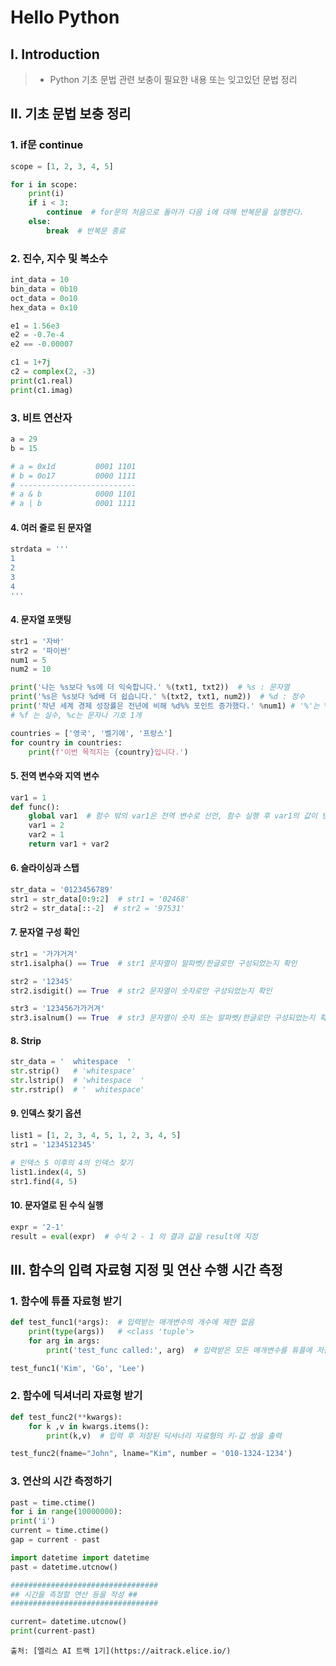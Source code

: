 # Hello Python

## Ⅰ. Introduction

> - Python 기초 문법 관련 보충이 필요한 내용 또는 잊고있던 문법 정리

## Ⅱ. 기초 문법 보충 정리

### 1. if문 continue

```python
scope = [1, 2, 3, 4, 5]

for i in scope:
    print(i)
    if i < 3:
        continue  # for문의 처음으로 돌아가 다음 i에 대해 반복문을 실행한다.
    else:
        break  # 반복문 종료
```

### 2. 진수, 지수 및 복소수

```python
int_data = 10
bin_data = 0b10
oct_data = 0o10
hex_data = 0x10

e1 = 1.56e3
e2 = -0.7e-4
e2 == -0.00007

c1 = 1+7j
c2 = complex(2, -3)
print(c1.real)
print(c1.imag)
```

### 3. 비트 연산자

```python
a = 29
b = 15

# a = 0x1d         0001 1101
# b = 0o17         0000 1111
# --------------------------
# a & b            0000 1101
# a | b            0001 1111
```

#### 4. 여러 줄로 된 문자열

```python
strdata = '''
1
2
3
4
'''
```

#### 4. 문자열 포맷팅

```python
str1 = '자바'
str2 = '파이썬'
num1 = 5
num2 = 10

print('나는 %s보다 %s에 더 익숙합니다.' %(txt1, txt2))  # %s : 문자열
print('%s은 %s보다 %d배 더 쉽습니다.' %(txt2, txt1, num2))  # %d : 정수
print('작년 세계 경제 성장률은 전년에 비해 %d%% 포인트 증가했다.' %num1) # '%'는 %%로 표현
# %f 는 실수, %c는 문자나 기호 1개

countries = ['영국', '벨기에', '프랑스']
for country in countries:
    print(f'이번 목적지는 {country}입니다.')

```

#### 5. 전역 변수와 지역 변수

```python
var1 = 1
def func():
    global var1  # 함수 밖의 var1은 전역 변수로 선언, 함수 실행 후 var1의 값이 변경된다.
    var1 = 2
    var2 = 1
    return var1 + var2
```

#### 6. 슬라이싱과 스탭

```python
str_data = '0123456789'
str1 = str_data[0:9:2]  # str1 = '02468'
str2 = str_data[::-2]  # str2 = '97531'
```

#### 7. 문자열 구성 확인

```python
str1 = '가갸거겨'
str1.isalpha() == True  # str1 문자열이 알파벳/한글로만 구성되었는지 확인

str2 = '12345'
str2.isdigit() == True  # str2 문자열이 숫자로만 구성되었는지 확인

str3 = '123456가가거겨'
str3.isalnum() == True  # str3 문자열이 숫자 또는 알파벳/한글로만 구성되었는지 확인
```

#### 8. Strip

```python
str_data = '  whitespace  '
str.strip()   # 'whitespace'
str.lstrip()  # 'whitespace  '
str.rstrip()  # '  whitespace'
```

#### 9. 인덱스 찾기 옵션

```python
list1 = [1, 2, 3, 4, 5, 1, 2, 3, 4, 5]
str1 = '1234512345'

# 인덱스 5 이후의 4의 인덱스 찾기
list1.index(4, 5)
str1.find(4, 5)
```

#### 10. 문자열로 된 수식 실행

```python
expr = '2-1'
result = eval(expr)  # 수식 2 - 1 의 결과 값을 result에 지정
```

## Ⅲ. 함수의 입력 자료형 지정 및 연산 수행 시간 측정

### 1. 함수에 튜플 자료형 받기

```python
def test_func1(*args):  # 입력받는 매개변수의 개수에 제한 없음
    print(type(args))   # <class 'tuple'>
    for arg in args:
        print('test_func called:', arg)  # 입력받은 모든 매개변수를 튜플에 저장, 튜플의 모든 요소 출력

test_func1('Kim', 'Go', 'Lee')
```

### 2. 함수에 딕셔너리 자료형 받기

```python
def test_func2(**kwargs):
    for k ,v in kwargs.items():
        print(k,v)  # 입력 후 저장된 딕셔너리 자료형의 키-값 쌍을 출력

test_func2(fname="John", lname="Kim", number = '010-1324-1234')
```

### 3. 연산의 시간 측정하기

```python
past = time.ctime()
for i in range(10000000):
print('i')
current = time.ctime()
gap = current - past

import datetime import datetime
past = datetime.utcnow()

#################################
## 시간을 측정할 연산 등을 작성 ##
#################################

current= datetime.utcnow()
print(current-past)
```

```
출처: [엘리스 AI 트랙 1기](https://aitrack.elice.io/)
```
